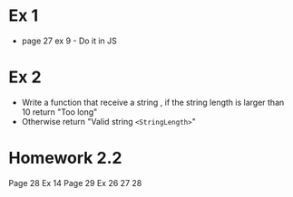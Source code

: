 # Ex 1 
- page 27 ex 9 - Do it in JS 

# Ex 2 
- Write a function that receive a string , if the string length is larger than 10 return "Too long"
- Otherwise return "Valid string `<StringLength>`"


# Homework 2.2
Page 28 Ex 14
Page 29 Ex 26 27 28  